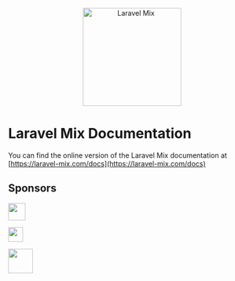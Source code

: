 <p align="center">
  <a href="https://laravel-mix.com/docs">
      <img src="https://laravel-mix.com/svg/laravel-mix-logo.svg" alt="Laravel Mix" width="200">
  </a>
</p>

# Laravel Mix Documentation

You can find the online version of the Laravel Mix documentation at [https://laravel-mix.com/docs](https://laravel-mix.com/docs)

## Sponsors

<p>
<a href="https://m.do.co/c/7a24c68b1e6d">
<img src="https://opensource.nyc3.cdn.digitaloceanspaces.com/attribution/assets/SVG/DO_Logo_horizontal_blue.svg" height="35px">
 </a>
</p>

<p>
<a href="https://ohdear.app">
<img src="https://laravel-mix.com/svg/oh-dear-logo.svg" height="30px">
</a>
</p>

<p>
<a href="https://usefathom.com/ref/FI15PB">
<img src="https://laravel-mix.com/svg/fathom-analytics-logo.svg" height="50px">
</a>
</p>
